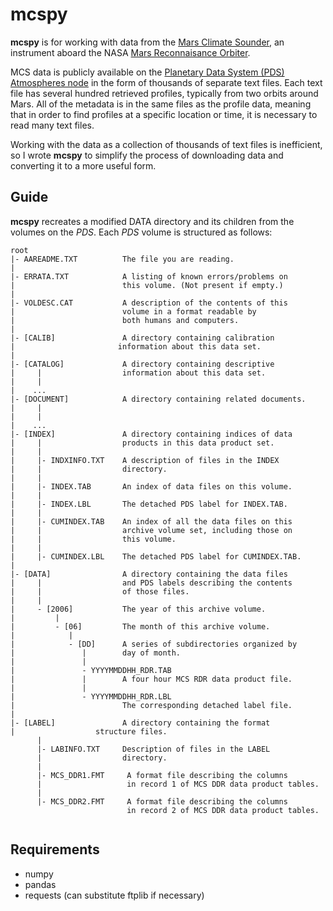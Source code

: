 # mcspy
**mcspy** is for working with data from the [Mars Climate Sounder](https://mars.nasa.gov/mro/mission/instruments/mcs/), an instrument aboard the NASA [Mars Reconnaisance Orbiter](https://mars.nasa.gov/mro/mission/overview/).

MCS data is publicly available on the [Planetary Data System (PDS) Atmospheres node](https://pds-atmospheres.nmsu.edu) in the form of thousands of separate text files. Each text file has several hundred retrieved profiles, typically from two orbits around Mars. All of the metadata is in the same files as the profile data, meaning that in order to find profiles at a specific location or time, it is necessary to read many text files. 

Working with the data as a collection of thousands of text files is inefficient, so I wrote **mcspy**  to simplify the process of downloading data and converting it to a more useful form.

## Guide
**mcspy** recreates a modified DATA directory and its children from the volumes on the *PDS*. Each *PDS* volume is structured as follows:
```
root
|- AAREADME.TXT          The file you are reading.
|
|- ERRATA.TXT            A listing of known errors/problems on
|                        this volume. (Not present if empty.)
|
|- VOLDESC.CAT           A description of the contents of this
|                        volume in a format readable by
|                        both humans and computers.
|
|- [CALIB]               A directory containing calibration
|                       information about this data set.
|
|- [CATALOG]             A directory containing descriptive
|     |                  information about this data set.
|     |
|    ...
|- [DOCUMENT]            A directory containing related documents.
|     |
|     |
|    ...
|- [INDEX]               A directory containing indices of data
|     |                  products in this data product set.
|     |
|     |- INDXINFO.TXT    A description of files in the INDEX
|     |                  directory.
|     |
|     |- INDEX.TAB       An index of data files on this volume.
|     |
|     |- INDEX.LBL       The detached PDS label for INDEX.TAB.
|     |
|     |- CUMINDEX.TAB    An index of all the data files on this
|     |                  archive volume set, including those on
|     |                  this volume.
|     |
|     |- CUMINDEX.LBL    The detached PDS label for CUMINDEX.TAB.
|
|- [DATA]                A directory containing the data files
|     |                  and PDS labels describing the contents
|     |                  of those files.
|     |
|     - [2006]           The year of this archive volume.
|         |
|         - [06]         The month of this archive volume.
|            |
|            - [DD]      A series of subdirectories organized by
|               |        day of month.
|               |
|               - YYYYMMDDHH_RDR.TAB
|               |        A four hour MCS RDR data product file.
|               |
|               - YYYYMMDDHH_RDR.LBL
|                        The corresponding detached label file.
|
|- [LABEL]               A directory containing the format
|                  structure files.
      |
      |- LABINFO.TXT     Description of files in the LABEL
      |                  directory.
      |
      |- MCS_DDR1.FMT     A format file describing the columns
      |                   in record 1 of MCS DDR data product tables.
      |
      |- MCS_DDR2.FMT     A format file describing the columns
                          in record 2 of MCS DDR data product tables. 
			
```


## Requirements
* numpy
* pandas
* requests (can substitute ftplib if necessary)



